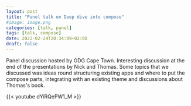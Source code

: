 ```yaml
---
layout: post
title: "Panel talk on Deep dive into compose"
#image: image.png
categories: [talk, panel]
tags: [talk, compose]
date: 2022-02-24T20:34:09+02:00
draft: false
---
```

Panel discussion hosted by GDG Cape Town. Interesting discussion at the end of the presentations by Nick and Thomas. Some topics that we discussed was ideas round structuring existing apps and where to put the compose parts, integrating with an existing theme and discussions about Thomas's book.

{{< youtube dYiRQePW1_M >}}